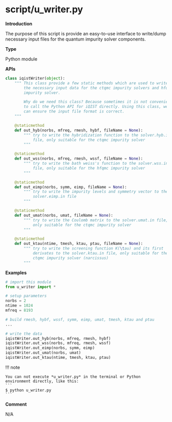 # script/u_writer.py

**Introduction**

The purpose of this script is provide an easy-to-use interface to write/dump necessary input files for the quantum impurity solver components.

**Type**

Python module

**APIs**

```python
class iqistWriter(object):
    """ This class provide a few static methods which are used to write
        the necessary input data for the ctqmc impurity solvers and hfqmc
        impurity solver.

        Why do we need this class? Because sometimes it is not convenient
        to call the Python API for iQIST directly. Using this class, we
        can ensure the input file format is correct.
    """

    @staticmethod
    def out_hyb(norbs, mfreq, rmesh, hybf, fileName = None):
        """ try to write the hybridization function to the solver.hyb.in
            file, only suitable for the ctqmc impurity solver
        """

    @staticmethod
    def out_wss(norbs, mfreq, rmesh, wssf, fileName = None):
        """ try to write the bath weiss's function to the solver.wss.in
            file, only suitable for the hfqmc impurity solver
        """

    @staticmethod
    def out_eimp(norbs, symm, eimp, fileName = None):
        """ try to write the impurity levels and symmetry vector to the
            solver.eimp.in file
        """

    @staticmethod
    def out_umat(norbs, umat, fileName = None):
        """ try to write the Coulomb matrix to the solver.umat.in file,
            only suitable for the ctqmc impurity solver
        """

    @staticmethod
    def out_ktau(ntime, tmesh, ktau, ptau, fileName = None):
        """ try to write the screening function K(\tau) and its first
            derivates to the solver.ktau.in file, only suitable for the
            ctqmc impurity solver (narcissus)
        """
```

**Examples**

```python
# import this module
from u_writer import *

# setup parameters
norbs = 2
ntime = 1024
mfreq = 8193

# build rmesh, hybf, wssf, symm, eimp, umat, tmesh, ktau and ptau
...

# write the data
iqistWriter.out_hyb(norbs, mfreq, rmesh, hybf)
iqistWriter.out_wss(norbs, mfreq, rmesh, wssf)
iqistWriter.out_eimp(norbs, symm, eimp)
iqistWriter.out_umat(norbs, umat)
iqistWriter.out_ktau(ntime, tmesh, ktau, ptau)
```

!!! note

    You can not execute *u_writer.py* in the terminal or Python environment directly, like this:
    ```
    $ python u_writer.py
    ```

**Comment**

N/A
